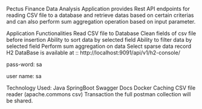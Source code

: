 Pectus Finance Data Analysis Application provides Rest API endpoints for reading CSV file to a database and retrieve datas based on certain criterias and can also perform sum aggregation operation based on input parameter.

Application Functionalities
Read CSV file to Database
Clean fields of csv file before insertion
Ability to sort data by selected field
Ability to filter data by selected field
Perform sum aggregation on data
Select sparse data record
H2 DataBase is available at :: http://localhost:9091/api/v1/h2-console/

pass-word: sa

user name: sa

Technology Used:
Java
SpringBoot
Swagger Docs
Docker
Caching
CSV file reader (apache.commons csv)
Transaction
the full postman collection will be shared.
